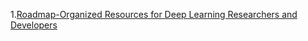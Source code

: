 1.[Roadmap-Organized Resources for Deep Learning Researchers and Developers ](https://github.com/astorfi/Deep-Learning-Roadmap)





